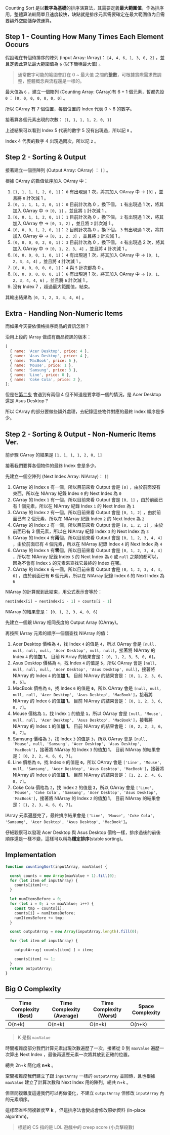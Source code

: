 <!-- Day 32 你看我 CS - Counting Sort -->

Counting Sort 是以**數字為基礎**的排序演算法，其需要定義**最大範圍值**，作為排序用，整體算法較簡單且速度較快，缺點就是排序元素需要確定在最大範圍值內且需要額外空間儲存做運算。

## Step 1 - Counting How Many Times Each Element Occurs

假設現在有個待排序的陣列 (Input Array: IArray)： `[4, 4, 6, 1, 3, 0, 2]` ，並且定義此算法最大範圍值為 `6` (以下簡稱最大值) 。

> 通常數字可能的範圍會訂在 0 ~ 最大值 之間的**整數**，可根據實際需求做調整，整體概念與流程還是一樣的。

最大值為 `6` ，建立一個陣列 (Counting Array: CArray)有 6 + 1 個元素，暫都先設 `0` ： `[0, 0, 0, 0, 0, 0, 0]` 。

所以 CArray 有 7 個位置，每個位置的 Index 代表 0 ~ 6 的數字。

接著算各個元素出現的次數： `[1, 1, 1, 1, 2, 0, 1]`

上述結果可以看到 Index 5 代表的數字 5 沒有出現過，所以記 `0` 。

Index 4 代表的數字 4 出現過兩次，所以記 `2` 。

## Step 2 - Sorting & Output

接著建立一個空陣列 (Output Array: OArray) ： `[]` 。

根據 CArray 的數值依序加入 OArray 中：

1. `[1, 1, 1, 1, 2, 0, 1]`： `0` 有出現過 1 次，將其加入 OArray 中 -> `[0]` ，並且將 `0` 計次減 1 。
2. `[0, 1, 1, 1, 2, 0, 1]`： `0` 目前計次為 0 ，換下個， `1` 有出現過 1 次，將其加入 OArray 中 -> `[0, 1]` ，並且將 `1` 計次減 1 。
3. `[0, 0, 1, 1, 2, 0, 1]`： `1` 目前計次為 0 ，換下個， `2` 有出現過 1 次，將其加入 OArray 中 -> `[0, 1, 2]` ，並且將 `2` 計次減 1 。
4. `[0, 0, 0, 1, 2, 0, 1]`： `2` 目前計次為 0 ，換下個， `3` 有出現過 1 次，將其加入 OArray 中 -> `[0, 1, 2, 3]` ，並且將 `3` 計次減 1 。
5. `[0, 0, 0, 0, 2, 0, 1]`： `3` 目前計次為 0 ，換下個， `4` 有出現過 2 次，將其加入 OArray 中 -> `[0, 1, 2, 3, 4]` ，並且將 `4` 計次減 1 。
6. `[0, 0, 0, 0, 1, 0, 1]`： `4` 有出現過 1 次，將其加入 OArray 中 -> `[0, 1, 2, 3, 4, 4]` ，並且將 `4` 計次減 1 。
7. `[0, 0, 0, 0, 0, 0, 1]`： `4` 與 `5` 計次都為 0 。
8. `[0, 0, 0, 0, 0, 0, 1]`： `6` 有出現過 1 次，將其加入 OArray 中 -> `[0, 1, 2, 3, 4, 4, 6]` ，並且將 `6` 計次減 1 。
9. 沒有 Index 7 ，超過最大範圍值，結束。

其輸出結果為 `[0, 1, 2, 3, 4, 4, 6]` 。

## Extra - Handling Non-Numeric Items

而如果今天要依價格排序商品的資訊怎辦？

沿用上段的 IArray 做成有商品資訊的版本：

```js
[
  { name: 'Acer Desktop', price: 4 },
  { name: 'Asus Desktop', price: 4 },
  { name: 'MacBook', price: 6 },
  { name: 'Mouse', price: 1 },
  { name: 'Samsung', price: 3 },
  { name: 'Line', price: 0 },
  { name: 'Coke Cola', price: 2 },
];
```

但是在[第二步](#step-2---sorting--output) 會遇到有兩個 4 但不知道是要拿哪一個的情況。是 Acer Desktop 還是 Asus Desktop ?

所以 CArray 的部分要做些額外處理，去紀錄這些物件對應的最終 Index 順序是多少。

## Step 2 - Sorting & Output - Non-Numeric Items Ver.

前步驟 CArray 的結果是 `[1, 1, 1, 1, 2, 0, 1]`

接著我們要算各個物件的最終 Index 會是多少。

先建立一個空陣列 (Next Index Array: NIArray)： `[]`

1. CArray 的 Index `0` 有一個，所以目前來看 Output 會是 `[0]` ，由於前面沒有東西，所以在 NIArray 紀錄 Index `0` 的 Next Index 為 `0`
2. CArray 的 Index `1` 有一個，所以目前來看 Output 會是 `[0, 1]` ，由於前面已有 1 個元素，所以在 NIArray 紀錄 Index `1` 的 Next Index 為 `1`
3. CArray 的 Index `2` 有一個，所以目前來看 Output 會是 `[0, 1, 2]` ，由於前面已有 2 個元素，所以在 NIArray 紀錄 Index `2` 的 Next Index 為 `2`
4. CArray 的 Index `3` 有一個，所以目前來看 Output 會是 `[0, 1, 2, 3]` ，由於前面已有 3 個元素，所以在 NIArray 紀錄 Index `3` 的 Next Index 為 `3`
5. CArray 的 Index `4` 有**兩**個，所以目前來看 Output 會是 `[0, 1, 2, 3, 4, 4]` ，由於前面已有 4 個元素，所以在 NIArray 紀錄 Index `4` 的 Next Index 為 `4`
6. CArray 的 Index `5` 有**零**個，所以目前來看 Output 會是 `[0, 1, 2, 3, 4, 4]` ，所以在 NIArray 紀錄 Index `5` 的 Next Index 為 `0` 或 `null` 之類的都可以，因為不會有 Index `5` 的元素來查找它最終的 Index 在哪。
7. CArray 的 Index `6` 有一個，所以目前來看 Output 會是 `[0, 1, 2, 3, 4, 4, 6]` ，由於前面已有 **6** 個元素，所以在 NIArray 紀錄 Index `6` 的 Next Index 為 `6`

NIArray 的計算就到此結束，用公式表示會等於：
```js
nextIndex[i] = nextIndex[i - 1] + counts[i - 1]
```

NIArray 的結果會是： `[0, 1, 2, 3, 4, 0, 6]`

先建立一個跟 IArray 相同長度的 Output Array (OArray)。

再按照 IArray 元素的順序一個個查找 NIArray 的值：

1. Acer Desktop 價格為 `4`，找 Index `4` 的值是 `4`，所以 OArray 會是 `[null, null, null, null, 'Acer Desktop', null, null]`，接著將 NIArray 的 Index `4` 的值**加 1**。
目前 NIArray 的結果會是： `[0, 1, 2, 3, 5, 0, 6]`。
2. Asus Desktop 價格為 `4`，找 Index `4` 的值是 **`5`**，所以 OArray 會是 `[null, null, null, null, 'Acer Desktop', 'Asus Desktop', null]`，接著將 NIArray 的 Index `4` 的值**加 1**。
目前 NIArray 的結果會是： `[0, 1, 2, 3, 6, 0, 6]`。
3. MacBook 價格為 `6`，找 Index `6` 的值是 **`6`**，所以 OArray 會是 `[null, null, null, null, 'Acer Desktop', 'Asus Desktop', 'MacBook']`，接著將 NIArray 的 Index `6` 的值**加 1**。
目前 NIArray 的結果會是： `[0, 1, 2, 3, 6, 0, 7]`。
4. Mouse 價格為 `1`，找 Index `1` 的值是 **`1`**，所以 OArray 會是 `[null, 'Mouse', null, null, 'Acer Desktop', 'Asus Desktop', 'MacBook']`，接著將 NIArray 的 Index `1` 的值**加 1**。
目前 NIArray 的結果會是： `[0, 2, 2, 3, 6, 0, 7]`。
5. Samsung 價格為 `3`，找 Index `3` 的值是 **`3`**，所以 OArray 會是 `[null, 'Mouse', null, 'Samsung', 'Acer Desktop', 'Asus Desktop', 'MacBook']`，接著將 NIArray 的 Index `3` 的值**加 1**。
目前 NIArray 的結果會是： `[0, 2, 2, 4, 6, 0, 7]`。
6. Line 價格為 `0`，找 Index `0` 的值是 **`0`**，所以 OArray 會是 `['Line', 'Mouse', null, 'Samsung', 'Acer Desktop', 'Asus Desktop', 'MacBook']`，接著將 NIArray 的 Index `0` 的值**加 1**。
目前 NIArray 的結果會是： `[1, 2, 2, 4, 6, 0, 7]`。
7. Coke Cola 價格為 `2`，找 Index `2` 的值是 **`2`**，所以 OArray 會是 `['Line', 'Mouse', 'Coke Cola', 'Samsung', 'Acer Desktop', 'Asus Desktop', 'MacBook']`，接著將 NIArray 的 Index `2` 的值**加 1**。
目前 NIArray 的結果會是： `[1, 2, 3, 4, 6, 0, 7]`。

IArray 元素遍歷完了，最終排序結果會是 `['Line', 'Mouse', 'Coke Cola', 'Samsung', 'Acer Desktop', 'Asus Desktop', 'MacBook']`。

仔細觀察可以發現 Acer Desktop 與 Asus Desktop 價格一樣，排序過後的前後順序還是一樣不變，這樣可以稱為**穩定排序**(stable sorting)。

## Implementation

```js
function countingSort(inputArray, maxValue) {

  const counts = new Array(maxValue + 1).fill(0);
  for (let item of inputArray) {
    counts[item]++;
  }

  let numItemsBefore = 0;
  for (let i = 0; i <= maxValue; i++) {
    const tmp = counts[i];
    counts[i] = numItemsBefore;
    numItemsBefore += tmp;
  }

  const outputArray = new Array(inputArray.length).fill(0);

  for (let item of inputArray) {

    outputArray[ counts[item] ] = item;

    counts[item] += 1;
  }
  return outputArray;
}
```

## Big O Complexity

| Time Complexity (Best) | Time Complexity (Average) | Time Complexity (Worst) | Space Complexity |
|---|---|---|---|
| O(n+k) | O(n+k) | O(n+k) | O(n+k) |

> K 是指 `maxValue`

時間複雜度部分我們計算元素出現次數遍歷了一次，接著從 0 到 `maxValue` 遍歷一次算出 Next Index ，最後再遍歷元素一次將其放到正確的位置。

總共 2n+k 簡化成 **n+k** 。

空間複雜度我們建立了跟 `inputArray` 一樣的 `outputArray` 並回傳，且也根據 `maxValue` 建立了計算次數和 Next Index 用的陣列，總共 n+k 。

但空間複雜度這邊我們可以再做優化，不建立 `outputArray` 但修改 `inputArray` 內的元素順序。

這樣節省空間複雜度至 **k** ，但這排序法會變成會修改原始資料 (In-place algorithm)。

> 標題的 CS 指的是 LOL 遊戲中的 creep score (小兵擊殺數)